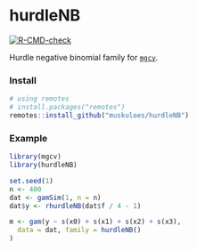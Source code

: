 # hurdleNB
[![R-CMD-check](https://github.com/muskuloes/hurdleNB/actions/workflows/R-CMD-check.yaml/badge.svg)](https://github.com/muskuloes/hurdleNB/actions/workflows/R-CMD-check.yaml)

Hurdle negative binomial family for [`mgcv`](https://cran.r-project.org/web/packages/mgcv/index.html).

### Install
```r
# using remotes
# install.packages("remotes")
remotes::install_github("muskuloes/hurdleNB")
```

### Example

```r
library(mgcv)
library(hurdleNB)

set.seed(1)
n <- 400
dat <- gamSim(1, n = n)
dat$y <- rhurdleNB(dat$f / 4 - 1)

m <- gam(y ~ s(x0) + s(x1) + s(x2) + s(x3),
  data = dat, family = hurdleNB()
)
```

